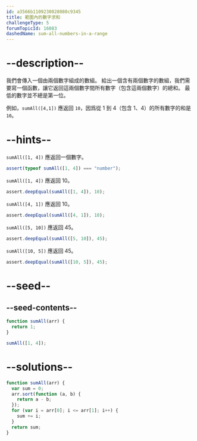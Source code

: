 ```yaml
---
id: a3566b1109230028080c9345
title: 範圍內的數字求和
challengeType: 5
forumTopicId: 16083
dashedName: sum-all-numbers-in-a-range
---
```


# --description--

我們會傳入一個由兩個數字組成的數組。 給出一個含有兩個數字的數組，我們需要寫一個函數，讓它返回這兩個數字間所有數字（包含這兩個數字）的總和。 最低的數字並不總是第一位。

例如，`sumAll([4,1])` 應返回 `10`，因爲從 1 到 4（包含 1、4）的所有數字的和是 `10`。

# --hints--

`sumAll([1, 4])` 應返回一個數字。

```js
assert(typeof sumAll([1, 4]) === "number");
```

`sumAll([1, 4])` 應返回 10。

```js
assert.deepEqual(sumAll([1, 4]), 10);
```

`sumAll([4, 1])` 應返回 10。

```js
assert.deepEqual(sumAll([4, 1]), 10);
```

`sumAll([5, 10])` 應返回 45。

```js
assert.deepEqual(sumAll([5, 10]), 45);
```

`sumAll([10, 5])` 應返回 45。

```js
assert.deepEqual(sumAll([10, 5]), 45);
```

# --seed--

## --seed-contents--

```js
function sumAll(arr) {
  return 1;
}

sumAll([1, 4]);
```

# --solutions--

```js
function sumAll(arr) {
  var sum = 0;
  arr.sort(function (a, b) {
    return a - b;
  });
  for (var i = arr[0]; i <= arr[1]; i++) {
    sum += i;
  }
  return sum;
}
```
